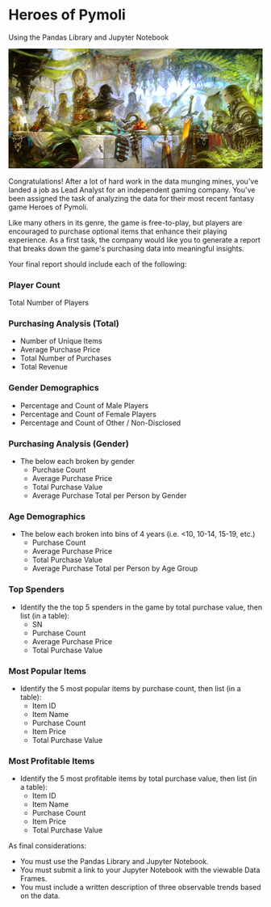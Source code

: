 # Heroes of Pymoli 
Using the Pandas Library and Jupyter Notebook

![HeroesofPymoli](https://github.com/GreciaWhite/Heroes-of-Pymoli/blob/master/Fantasy.jpg)


Congratulations! After a lot of hard work in the data munging mines, you've landed a job as Lead Analyst for an independent gaming company. You've been assigned the task of analyzing the data for their most recent fantasy game Heroes of Pymoli.

Like many others in its genre, the game is free-to-play, but players are encouraged to purchase optional items that enhance their playing experience. As a first task, the company would like you to generate a report that breaks down the game's purchasing data into meaningful insights.

Your final report should include each of the following:

### Player Count
Total Number of Players <br>

### Purchasing Analysis (Total) <br>
* Number of Unique Items
* Average Purchase Price
* Total Number of Purchases
* Total Revenue <br>

### Gender Demographics
* Percentage and Count of Male Players
* Percentage and Count of Female Players
* Percentage and Count of Other / Non-Disclosed <br>

### Purchasing Analysis (Gender)
* The below each broken by gender
     * Purchase Count
     * Average Purchase Price
     * Total Purchase Value
     * Average Purchase Total per Person by Gender <br>

### Age Demographics
* The below each broken into bins of 4 years (i.e. <10, 10-14, 15-19, etc.)
    * Purchase Count
    * Average Purchase Price
    * Total Purchase Value
    * Average Purchase Total per Person by Age Group<br>

### Top Spenders
* Identify the the top 5 spenders in the game by total purchase value, then list (in a table):
    * SN
    * Purchase Count
    * Average Purchase Price
    * Total Purchase Value

### Most Popular Items
* Identify the 5 most popular items by purchase count, then list (in a table):
   * Item ID
   * Item Name
   * Purchase Count
   * Item Price
   * Total Purchase Value <br>

### Most Profitable Items
* Identify the 5 most profitable items by total purchase value, then list (in a table):
   * Item ID
   * Item Name
   * Purchase Count
   * Item Price
  * Total Purchase Value <br>
 
As final considerations: <br>

* You must use the Pandas Library and Jupyter Notebook.
* You must submit a link to your Jupyter Notebook with the viewable Data Frames.
* You must include a written description of three observable trends based on the data.
